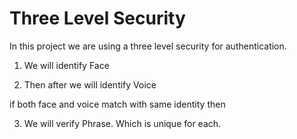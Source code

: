 # Three Level Security

In this project we are using a three level security for authentication. 

1) We will identify Face

2) Then after we will identify Voice

if both face and voice match with same identity then

3) We will verify Phrase. Which is unique for each.
